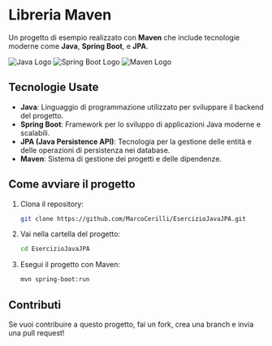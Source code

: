 

# Libreria Maven

Un progetto di esempio realizzato con **Maven** che include tecnologie moderne come **Java**, **Spring Boot**, e **JPA**.

![Java Logo](https://upload.wikimedia.org/wikipedia/commons/7/7e/Java_logo_%282013%29.svg)
![Spring Boot Logo](https://upload.wikimedia.org/wikipedia/commons/4/46/Spring_Boot_Logo_2018.svg)
![Maven Logo](https://upload.wikimedia.org/wikipedia/commons/4/48/Apache_Maven_logo.svg)

## Tecnologie Usate

- **Java**: Linguaggio di programmazione utilizzato per sviluppare il backend del progetto.
- **Spring Boot**: Framework per lo sviluppo di applicazioni Java moderne e scalabili.
- **JPA (Java Persistence API)**: Tecnologia per la gestione delle entità e delle operazioni di persistenza nei database.
- **Maven**: Sistema di gestione dei progetti e delle dipendenze.

## Come avviare il progetto

1. Clona il repository:

    ```bash
    git clone https://github.com/MarcoCerilli/EsercizioJavaJPA.git
    ```

2. Vai nella cartella del progetto:

    ```bash
    cd EsercizioJavaJPA
    ```

3. Esegui il progetto con Maven:

    ```bash
    mvn spring-boot:run
    ```

## Contributi

Se vuoi contribuire a questo progetto, fai un fork, crea una branch e invia una pull request!


